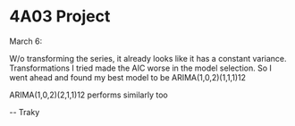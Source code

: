 # 4A03 Project

March 6: 

W/o transforming the series, it already looks like it has a constant variance. Transformations I tried made the AIC worse in the model selection. So I went ahead and found my best model to be ARIMA(1,0,2)(1,1,1)12

ARIMA(1,0,2)(2,1,1)12 performs similarly too

-- Traky

